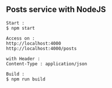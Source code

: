 ## Posts service with NodeJS

```
Start :
$ npm start

Access on :
http://localhost:4000
http://localhost:4000/posts

with Header :
Content-Type : application/json

Build :
$ npm run build
```